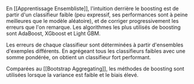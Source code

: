 

En [[Apprentissage Ensembliste]], l'intuition derrière le boosting est de partir d'un classifieur faible (peu expressif, ses performances sont à peine meilleures que le modèle aléatoire), et de corriger progressivement les erreurs que l'on remarque. Les algorithmes les plus utilisés de boosting sont AdaBoost, XGboost et Light GBM.

Les erreurs de chaque classifieur sont déterminées à partir d'ensembles d'exemples différents. En agrégeant tous les classifieurs faibles avec une somme pondérée, on obtient un classifieur fort performant.

Comparées au [[Bootstrap Aggregating]], les méthodes de boosting sont utilisées lorsque la variance est faible et le biais élevé.